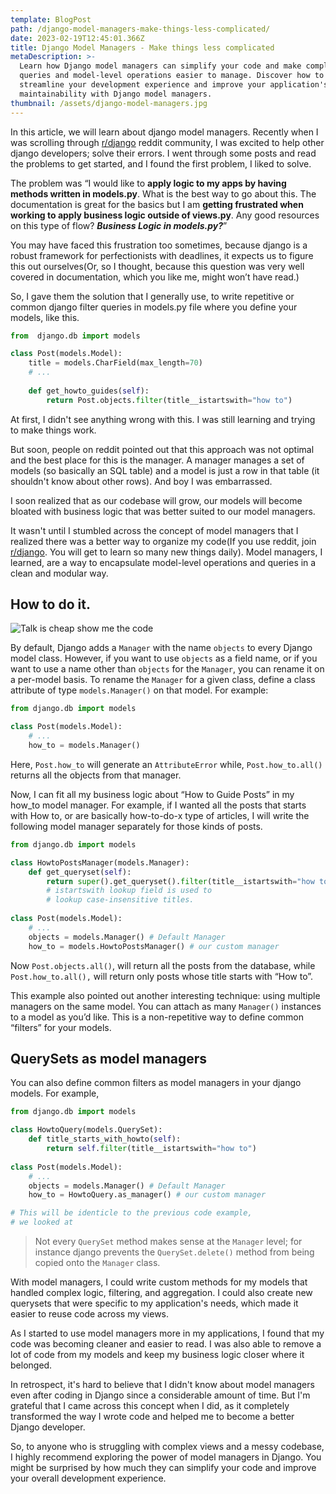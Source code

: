 ```yaml
---
template: BlogPost
path: /django-model-managers-make-things-less-complicated/
date: 2023-02-19T12:45:01.366Z
title: Django Model Managers - Make things less complicated
metaDescription: >-
  Learn how Django model managers can simplify your code and make complex
  queries and model-level operations easier to manage. Discover how to
  streamline your development experience and improve your application's
  maintainability with Django model managers.
thumbnail: /assets/django-model-managers.jpg
---
```

In this article, we will learn about django model managers. Recently when I was scrolling through  [r/django](https://www.reddit.com/r/django/) reddit community, I was excited to help other django developers; solve their errors. I went through some posts and read the problems to get started, and I found the first problem, I liked to solve.

The problem was “I would like to **apply logic to my apps by having methods written in models.py**. What is the best way to go about this. The documentation is great for the basics but I am **getting frustrated when working to apply business logic outside of views.py**. Any good resources on this type of flow? ***Business Logic in models.py?***”

You may have faced this frustration too sometimes, because django is a robust framework for perfectionists with deadlines, it expects us to figure this out ourselves(Or, so I thought, because this question was very well covered in documentation, which you like me, might won’t have read.)

So, I gave them the solution that I generally use, to write repetitive or common django filter queries in models.py file where you define your models, like this.

```python
from  django.db import models

class Post(models.Model):
	title = models.CharField(max_length=70)
	# ...
	
	def get_howto_guides(self):
		return Post.objects.filter(title__istartswith="how to")
```

At first, I didn't see anything wrong with this.  I was still learning and trying to make things work.

But soon, people on reddit pointed out that this approach was not optimal and the best place for this is the manager. A manager manages a set of models (so basically an SQL table) and a model is just a row in that table (it shouldn't know about other rows). And boy I was embarrassed.

I soon realized that as our codebase will grow, our models will become bloated with business logic that was better suited to our model managers.

It wasn't until I stumbled across the concept of model managers that I realized there was a better way to organize my code(If you use reddit, join [r/django](https://reddit.com/r/django). You will get to learn so many new things daily). Model managers, I learned, are a way to encapsulate model-level operations and queries in a clean and modular way.

## How to do it.

![Talk is cheap show me the code](https://s3.us-west-2.amazonaws.com/secure.notion-static.com/0a029f10-1e38-4e29-9a12-89c4b63a550f/Untitled.png?X-Amz-Algorithm=AWS4-HMAC-SHA256&X-Amz-Content-Sha256=UNSIGNED-PAYLOAD&X-Amz-Credential=AKIAT73L2G45EIPT3X45%2F20230219%2Fus-west-2%2Fs3%2Faws4_request&X-Amz-Date=20230219T125152Z&X-Amz-Expires=86400&X-Amz-Signature=4997b8b2ffac3c522102f38dd98a25629700e29f29c3389bf37c2335b83039c2&X-Amz-SignedHeaders=host&response-content-disposition=filename%3D%22Untitled.png%22&x-id=GetObject)

By default, Django adds a `Manager` with the name `objects` to every Django model class. However, if you want to use `objects` as a field name, or if you want to use a name other than `objects` for the `Manager`, you can rename it on a per-model basis. To rename the `Manager` for a given class, define a class attribute of type `models.Manager()` on that model. For example:

```python
from django.db import models

class Post(models.Model):
	# ...
	how_to = models.Manager()
```

Here, `Post.how_to` will generate an `AttributeError` while, `Post.how_to.all()` returns all the objects from that manager.

Now, I can fit all my business logic about “How to Guide Posts” in my how_to model manager. For example, if I wanted all the posts that starts with How to, or are basically how-to-do-x type of articles, I will write the following model manager separately for those kinds of posts.

 

```python
from django.db import models

class HowtoPostsManager(models.Manager):
	def get_queryset(self):
		return super().get_queryset().filter(title__istartswith="how to")
		# istartswith lookup field is used to
		# lookup case-insensitive titles.
		
class Post(models.Model):
	# ...
	objects = models.Manager() # Default Manager
	how_to = models.HowtoPostsManager() # our custom manager
```

Now `Post.objects.all()`, will return all the posts from the database, while `Post.how_to.all(),` will return only posts whose title starts with “How to”.

This example also pointed out another interesting technique: using multiple managers on the same model. You can attach as many `Manager()` instances to a model as you’d like. This is a non-repetitive way to define common “filters” for your models.

## QuerySets as model managers

You can also define common filters as model managers in your django models. For example,

```python
from django.db import models

class HowtoQuery(models.QuerySet):
	def title_starts_with_howto(self):
		return self.filter(title__istartswith="how to")
		
class Post(models.Model):
	# ...
	objects = models.Manager() # Default Manager
	how_to = HowtoQuery.as_manager() # our custom manager

# This will be identicle to the previous code example,
# we looked at
```

> Not every `QuerySet` method makes sense at the `Manager` level; for instance django prevents the `QuerySet.delete()` method from being copied onto the `Manager` class.
> 

With model managers, I could write custom methods for my models that handled complex logic, filtering, and aggregation. I could also create new querysets that were specific to my application's needs, which made it easier to reuse code across my views.

As I started to use model managers more in my applications, I found that my code was becoming cleaner and easier to read. I was also able to remove a lot of code from my models and keep my business logic closer where it belonged.

In retrospect, it's hard to believe that I didn't know about model managers even after coding in Django since a considerable amount of time. But I'm grateful that I came across this concept when I did, as it completely transformed the way I wrote code and helped me to become a better Django developer.

So, to anyone who is struggling with complex views and a messy codebase, I highly recommend exploring the power of model managers in Django. You might be surprised by how much they can simplify your code and improve your overall development experience.
